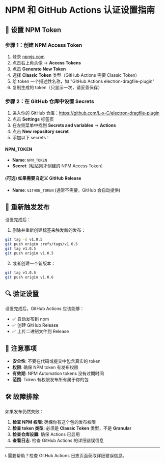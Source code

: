 # NPM 和 GitHub Actions 认证设置指南

## 🔧 设置 NPM Token

### 步骤 1：创建 NPM Access Token

1. 登录 [npmjs.com](https://www.npmjs.com)
2. 点击右上角头像 → **Access Tokens**
3. 点击 **Generate New Token**
4. 选择 **Classic Token** 类型（GitHub Actions 需要 Classic Token）
5. 给 token 一个描述性名称，如 "GitHub Actions electron-dragfile-plugin"
6. 复制生成的 token（只显示一次，请妥善保存）

### 步骤 2：在 GitHub 仓库中设置 Secrets

1. 进入你的 GitHub 仓库：https://github.com/L-x-C/electron-dragfile-plugin
2. 点击 **Settings** 标签页
3. 在左侧菜单中找到 **Secrets and variables** → **Actions**
4. 点击 **New repository secret**
5. 添加以下 secrets：

#### NPM_TOKEN
- **Name**: `NPM_TOKEN`
- **Secret**: [粘贴刚才创建的 NPM Access Token]

#### (可选) 如果需要自定义 GitHub Release
- **Name**: `GITHUB_TOKEN` (通常不需要，GitHub 会自动提供)

## 🚀 重新触发发布

设置完成后：

1. 删除并重新创建标签来触发新的发布：
```bash
git tag -d v1.0.5
git push origin :refs/tags/v1.0.5
git tag v1.0.5
git push origin v1.0.5
```

2. 或者创建一个新版本：
```bash
git tag v1.0.6
git push origin v1.0.6
```

## 🔍 验证设置

设置完成后，GitHub Actions 应该能够：
- ✅ 自动发布到 npm
- ✅ 创建 GitHub Release
- ✅ 上传二进制文件到 Release

## 📝 注意事项

- **安全性**: 不要在代码或提交中包含真实的 token
- **权限**: 确保 NPM token 有发布权限
- **有效期**: NPM Automation tokens 没有过期时间
- **范围**: Token 有权限发布所有属于你的包

## 🛠️ 故障排除

如果发布仍然失败：

1. **检查 NPM 权限**: 确保你有这个包的发布权限
2. **检查 token 类型**: 必须是 **Classic Token** 类型，不是 **Granular**
3. **检查仓库设置**: 确保 Actions 已启用
4. **查看日志**: 检查 GitHub Actions 的详细错误信息

---

📞 需要帮助？检查 GitHub Actions 日志页面获取详细错误信息。